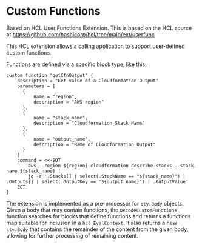 # Custom Functions 

Based on HCL User Functions Extension. This is based on the HCL source at
https://github.com/hashicorp/hcl/tree/main/ext/userfunc

This HCL extension allows a calling application to support user-defined
custom functions.

Functions are defined via a specific block type, like this:

```hcl
custom_function "getCfnOutput" {
    description = "Get value of a Cloudformation Output"
    parameters = [
      {
          name = "region",
          description = "AWS region"
      },
      {
          name = "stack_name",
          description = "Cloudformation Stack Name"
      },
      {
          name = "output_name",
          description = "Name of Cloudformation Output"
      }
    ]
    command = <<-EOT
        aws --region ${region} cloudformation describe-stacks --stack-name ${stack_name} |
        jq -r '.Stacks[] | select(.StackName == "${stack_name}") | .Outputs[] | select(.OutputKey == "${output_name}") | .OutputValue'
    EOT
}
```

The extension is implemented as a pre-processor for `cty.Body` objects. Given
a body that may contain functions, the `DecodeCustomFunctions` function searches
for blocks that define functions and returns a functions map suitable for
inclusion in a `hcl.EvalContext`. It also returns a new `cty.Body` that
contains the remainder of the content from the given body, allowing for
further processing of remaining content.
